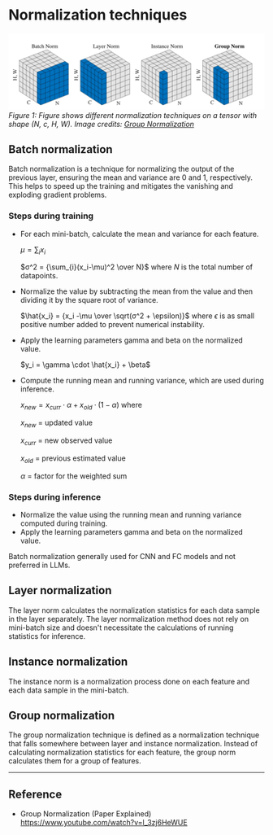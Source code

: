 # Normalization techniques

![Normalization](/notes/dl/assets/normalization.jpg)
*Figure 1: Figure shows different normalization techniques on a tensor with shape (N, c, H, W). Image credits: [Group Normalization](https://arxiv.org/pdf/1803.08494)*
## Batch normalization

Batch normalization is a technique for normalizing the output of the previous layer, ensuring the mean and variance are 0 and 1, respectively. This helps to speed up the training and mitigates the vanishing and exploding gradient problems.

### Steps during training

* For each mini-batch, calculate the mean and variance for each feature.

	$\mu = \sum_{i}x_i$

	$σ^2 = {\sum_{i}(x_i-\mu)^2 \over N}$ where $N$ is the total number of datapoints.


* Normalize the value by subtracting the mean from the value and then dividing it by the square root of variance.

	$\hat{x_i} = {x_i -\mu \over \sqrt(σ^2 + \epsilon)}$ where $\epsilon$ is as small positive number added to prevent numerical instability.

* Apply the learning parameters gamma and beta on the normalized value.

	$y_i = \gamma \cdot \hat{x_i} + \beta$

* Compute the running mean and running variance, which are used during inference.

	$x_{new} = x_{curr} \cdot \alpha + x_{old} \cdot (1 - \alpha)$ where

	$x_{new}$ = updated value

	$x_{curr}$ = new observed value

	$x_{old}$ = previous estimated value

	$\alpha$ = factor for the weighted sum

### Steps during inference
* Normalize the value using the running mean and running variance computed during training.
* Apply the learning parameters gamma and beta on the normalized value.

Batch normalization generally used for CNN and FC models and not preferred in LLMs.

## Layer normalization
The layer norm calculates the normalization statistics for each data sample in the layer separately. The layer normalization method does not rely on mini-batch size and doesn't necessitate the calculations of running statistics for inference.

## Instance normalization
The instance norm is a normalization process done on each feature and each data sample in the mini-batch.

## Group normalization
The group normalization technique is defined as a normalization technique that falls somewhere between layer and instance normalization. Instead of calculating normalization statistics for each feature, the group norm calculates them for a group of features.

---
## Reference
* Group Normalization (Paper Explained) https://www.youtube.com/watch?v=l_3zj6HeWUE

